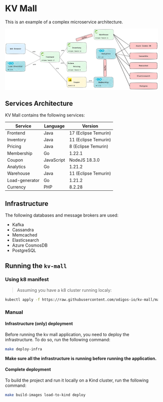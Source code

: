 # KV Mall

This is an example of a complex microservice architecture.

![KV Mall](kv_mall.png)

## Services Architecture

KV Mall contains the following services:

| Service        | Language   | Version              |
| -------------- | ---------- | -------------------- |
| Frontend       | Java       | 17 (Eclipse Temurin) |
| Inventory      | Java       | 11 (Eclipse Temurin) |
| Pricing        | Java       | 8 (Eclipse Temurin)  |
| Membership     | Go         | 1.22.1               |
| Coupon         | JavaScript | NodeJS 18.3.0        |
| Analytics      | Go         | 1.21.2               |
| Warehouse      | Java       | 11 (Eclipse Temurin) |
| Load-generator | Go         | 1.21.2               |
| Currency       | PHP        | 8.2.28               |

## Infrastructure

The following databases and message brokers are used:

- Kafka
- Cassandra
- Memcached
- Elasticsearch
- Azure CosmosDB
- PostgreSQL


## Running the `kv-mall`
### Using k8 manifest
> Assuming you have a k8 cluster running localy:
```sh
kubectl apply -f https://raw.githubusercontent.com/odigos-io/kv-mall/main/prod-deploy/kv-mall-manifest/kv-mall.yaml
```

### Manual
#### Infrastructure (only) deployment

Before running the kv mall application, you need to deploy the infrastructure. To do so, run the following command:

```bash
make deploy-infra
```

**Make sure all the infrastructure is running before running the application.**

#### Complete deployment

To build the project and run it locally on a Kind cluster, run the following command:

```bash
make build-images load-to-kind deploy
```